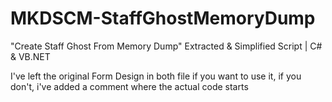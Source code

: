 # MKDSCM-StaffGhostMemoryDump
"Create Staff Ghost From Memory Dump" Extracted &amp; Simplified Script | C# & VB.NET

I've left the original Form Design in both file if you want to use it, if you don't, i've added a comment where the actual code starts
